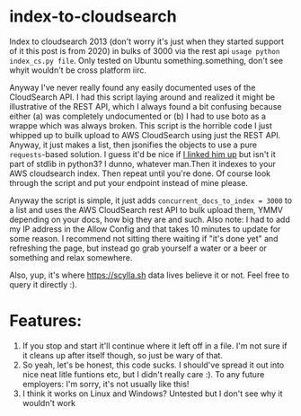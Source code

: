# index-to-cloudsearch
Index to cloudsearch 2013 (don't worry it's just when they started support of it this post is from 2020) in bulks of 3000 via the rest api `usage python index_cs.py file`. Only tested on Ubuntu something.something, don't see whyit wouldn't be cross platform iirc.

Anyway I've never really found any easily documented uses of the CloudSearch API. I had this script laying around and realized it might be illustrative of the REST API, which I always found a bit confusing because either (a) was completely undocumented or (b) I had to use boto as a wrappe which was always broken. This script is the horrible code I just whipped up to builk upload to AWS CloudSearch using just the REST API. Anyway, it just makes a list, then jsonifies the objects to use a pure `requests`-based solution. I guess it'd be nice if [I linked him up](https://requests.readthedocs.io/en/master/) but isn't it part of stdlib in python3? I dunno, whatever man.Then it indexes to your AWS cloudsearch index. Then repeat until you're done. Of course look through the script and put your endpoint instead of mine please.

Anyway the script is simple, it just adds  `concurrent_docs_to_index = 3000` to a list and uses the AWS CloudSearch rest API to bulk upload them, YMMV depending on your docs, how big they are and such. Also note: I had to add my IP address in the Allow Config and that takes 10 minutes to update for some reason. I recommend not sitting there waiting if "it's done yet" and refreshing the page, but instead go grab yourself a water or a beer or something and relax somewhere.

Also, yup, it's where https://scylla.sh data lives believe it or not. Feel free to query it directly :).

# Features:

1. If you stop and start it'll continue where it left off in a file. I'm not sure if it cleans up after itself though, so just be wary of that.
2. So yeah, let's be honest, this code sucks. I should've spread it out into nice neat litle funtions etc, but I didn't really care :). To any future employers: I'm sorry, it's not usually like this!
3. I think it works on Linux and Windows? Untested but I don't see why it wouldn't work

